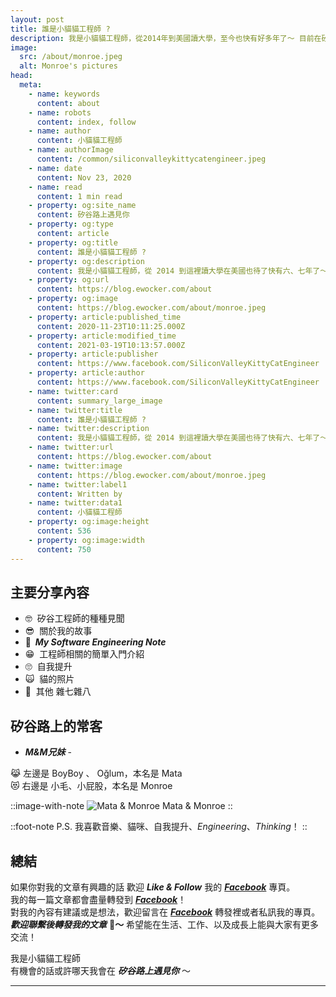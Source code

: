 ```yaml
---
layout: post
title: 誰是小貓貓工程師 ?
description: 我是小貓貓工程師，從2014年到美國讀大學，至今也快有好多年了～ 目前在矽谷是名 Software Engineer，至於是個怎麼樣的工程師呢？好奇的話，看看我的文章就知道了！
image:
  src: /about/monroe.jpeg
  alt: Monroe's pictures
head:
  meta:
    - name: keywords
      content: about
    - name: robots
      content: index, follow
    - name: author
      content: 小貓貓工程師
    - name: authorImage
      content: /common/siliconvalleykittycatengineer.jpeg
    - name: date
      content: Nov 23, 2020
    - name: read
      content: 1 min read
    - property: og:site_name
      content: 矽谷路上遇見你
    - property: og:type
      content: article
    - property: og:title
      content: 誰是小貓貓工程師 ?
    - property: og:description
      content: 我是小貓貓工程師，從 2014 到這裡讀大學在美國也待了快有六、七年了～目前在 矽谷 是名 Software Engineer，是個怎麼樣的工程師看看我的文章就知道了啊！
    - property: og:url
      content: https://blog.ewocker.com/about
    - property: og:image
      content: https://blog.ewocker.com/about/monroe.jpeg
    - property: article:published_time
      content: 2020-11-23T10:11:25.000Z
    - property: article:modified_time
      content: 2021-03-19T10:13:57.000Z
    - property: article:publisher
      content: https://www.facebook.com/SiliconValleyKittyCatEngineer
    - property: article:author
      content: https://www.facebook.com/SiliconValleyKittyCatEngineer
    - name: twitter:card
      content: summary_large_image
    - name: twitter:title
      content: 誰是小貓貓工程師 ?
    - name: twitter:description
      content: 我是小貓貓工程師，從 2014 到這裡讀大學在美國也待了快有六、七年了～目前在 矽谷 是名 Software Engineer，是個怎麼樣的工程師看看我的文章就知道了啊！
    - name: twitter:url
      content: https://blog.ewocker.com/about
    - name: twitter:image
      content: https://blog.ewocker.com/about/monroe.jpeg
    - name: twitter:label1
      content: Written by
    - name: twitter:data1
      content: 小貓貓工程師
    - property: og:image:height
      content: 536
    - property: og:image:width
      content: 750
---
```


## 主要分享內容

* 🤓  矽谷工程師的種種見聞
* 😎  關於我的故事
* **🥶  _My Software Engineering Note_**
* 😁  工程師相關的簡單入門介紹
* 🙄  自我提升
* 🙀  貓的照片
* 🤬  其他 雜七雜八

## 矽谷路上的常客  

- **_M&M兄妹_** -

😹 左邊是 BoyBoy 、 Oğlum，本名是 Mata  
😻 右邊是 小毛、小屁股，本名是 Monroe

::image-with-note
![Mata & Monroe](/about/cats.png)
Mata & Monroe
::

::foot-note
P.S. 我喜歡音樂、貓咪、自我提升、_Engineering_、_Thinking_！
::

## 總結

如果你對我的文章有興趣的話 歡迎 **_Like & Follow_** 我的 **_[Facebook](https://www.facebook.com/%E7%9F%BD%E8%B0%B7%E8%B7%AF%E4%B8%8A%E9%81%87%E8%A6%8B%E4%BD%A0-101541431796438)_** 專頁。  
我的每一篇文章都會盡量轉發到 **_[Facebook](https://www.facebook.com/%E7%9F%BD%E8%B0%B7%E8%B7%AF%E4%B8%8A%E9%81%87%E8%A6%8B%E4%BD%A0-101541431796438)_**！  
對我的內容有建議或是想法，歡迎留言在 **_[Facebook](https://www.facebook.com/%E7%9F%BD%E8%B0%B7%E8%B7%AF%E4%B8%8A%E9%81%87%E8%A6%8B%E4%BD%A0-101541431796438)_** 轉發裡或者私訊我的專頁。  
**_歡迎聯繫後轉發我的文章_** 🤤**～**
希望能在生活、工作、以及成長上能與大家有更多交流！

我是小貓貓工程師  
有機會的話或許哪天我會在 _**矽谷路上遇見你**_ ～

---
